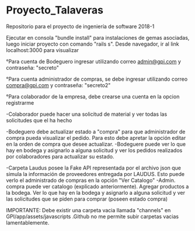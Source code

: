 # Proyecto_Talaveras
Repositorio para el proyecto de ingeniería de software 2018-1

Ejecutar en consola "bundle install" para instalaciones de gemas asociadas, luego iniciar proyecto con comando "rails s". 
Desde navegador, ir al link localhost:3000 para visualizar

°Para cuenta de Bodeguero ingresar utilizando correo admin@gpi.com y contraseña: "secreto"

°Para cuenta administrador de compras, se debe ingresar utilizando correo compra@gpi.com y contraseña: "secreto2"

°Para colaborador de la empresa, debe crearse una cuenta en la opcion registrarme

-Colaborador puede hacer una solicitud de material y ver todas las solicitudes que el ha hecho 

-Bodeguero debe actualizar estado a "compra" para que administrador de compra pueda visualizar el pedido. Para esto debe apretar la opción editar en la orden de compra que desee actualizar.
-Bodeguere puede ver lo que hay en bodega y asignarlo a alguna solicitud y ver los pedidos realizados por colaboradores para actualizar su estado.

-Carpeta Laudus posee la Fake API representada por el archivo json que simula la información de proveedores entregada por LAUDUS. Esto puede verlo el administrado de compras en la opción "Ver Catalogo"
-Admin. compra puede ver catalogo (explicado anteriormente). Agregar productos a la bodega. Ver lo que hay en la bodega y asignarlo a alguna solicitud y ver las solicitudes que se piden para comprar (poseen estado compra)


IMPORTANTE: Debe existir una carpeta vacia llamada "channels" en GPI/app/assets/javascripts  .Github no me permite subir carpetas vacias lamentablemente.
